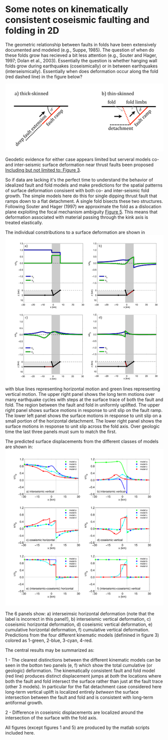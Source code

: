 # Some notes on kinematically consistent coseismic faulting and folding in 2D

The geometric relationship between faults in folds have been extensively documented and modeled (e.g., Suppe, 1985).  The question of when do these folds grow has recieved a bit less attention (e.g., Souter and Hager, 1997; Dolan et al., 2003).  Essentially the question is whether hanging wall folds grow during earthquakes (coseismically) or in between earthquakes (interseismically).  Essentially when does deformation occur along the fold (red dashed line) in the figure below?

![Figure 1](https://github.com/brendanjmeade/CoInterFaultFold2D/blob/master/Figure1.png)

Geodetic evidence for either case appears limited but serveral models co- and inter-seismic surface deformation near thrust faults been proposed [Including but not limited to: Figure 3](https://github.com/brendanjmeade/CoInterFaultFold2D/blob/master/Figure3.png).

So if data are lacking it's the perfect time to understand the behavior of idealized fault and fold models and make predictions for the spatial patterns of surface deformation consisent with both co- and inter-seismic fold growth.  The simple models here do this for single dipping thrust fault that ramps down to a flat detachment.  A single fold bisects these two structures.  Following Souter and Hager (1997) we approximate the fold as a dislocation plane exploiting the focal mechanism ambiguity [Figure 5](https://github.com/brendanjmeade/CoInterFaultFold2D/blob/master/Figure5.png).  This means that deformation associated with material passing through the kink axis is treated elastically.

The individual constributions to a surface deformation are shown in ![Figure 6](https://github.com/brendanjmeade/CoInterFaultFold2D/blob/master/Figure6.png) with blue lines representing horizontal motion and green lines representing vertical motion.  The upper right panel shows the long term motions over many earthquake cycles with steps at the surface trace of both the fault and fold.  The region between the fault and fold in uniformly uplifted.  The upper right panel shows surface motions in response to unit slip on the fault ramp.  The lower left panel shows the surface motions in response to unit slip on a small portion of the horizontal detachment.  The lower right panel shows the surface motions in response to unit slip across the fold axis.  Over geologic time the last three panels must sum to match the first.

The predicted surface displacements from the different classes of models are shown in: ![Figure 9](https://github.com/brendanjmeade/CoInterFaultFold2D/blob/master/Figure9.png)

The 6 panels show: a) interseimsic horizontal deformation (note that the label is incorrect in this panel!), b) interseismic vertical deformation, c) coseismic horizontal deformation, d) coseismic vertical deformation, e) cumulative horizontal deformation, f) cumulative vertical deformation. Predictions from the four different kinematic models (definined in figure 3) colored as 1-green, 2-blue, 3-cyan, 4-red.

The central results may be summarized as:

1 - The clearest distinctions between the different kinematic models can be seen in the botton two panels (e, f) which show the total cumulative (or geologic) deformation.  The kinematically consistent fault and fold model (red line) produces distinct displacement jumps at *both* the locations where both the fault and fold intersect the surface rather than just at the fault trace (other 3 models).  In particular for the flat detachment case considered here long-term vertical uplift is localized entirely *between* the surface intersection between the fault and fold and is consistent with long-term antiformal growth. 

2 - Difference in coseismic displacements are localized around the intersection of the surface with the fold axis.

All figures (except figures 1 and 5) are produced by the matlab scripts included here.
